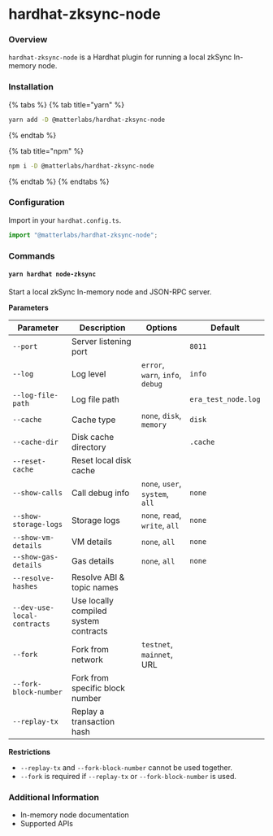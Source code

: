 # hardhat-zksync-node

### Overview

`hardhat-zksync-node` is a Hardhat plugin for running a local zkSync In-memory node.

### Installation

{% tabs %}
{% tab title="yarn" %}

```bash
yarn add -D @matterlabs/hardhat-zksync-node
```

{% endtab %}

{% tab title="npm" %}

```bash
npm i -D @matterlabs/hardhat-zksync-node
```

{% endtab %}
{% endtabs %}

### Configuration

Import in your `hardhat.config.ts`.

```typescript
import "@matterlabs/hardhat-zksync-node";
```

### Commands

#### `yarn hardhat node-zksync`

Start a local zkSync In-memory node and JSON-RPC server.

**Parameters**

| Parameter                   | Description                           | Options                          | Default             |
| --------------------------- | ------------------------------------- | -------------------------------- | ------------------- |
| `--port`                    | Server listening port                 |                                  | `8011`              |
| `--log`                     | Log level                             | `error`, `warn`, `info`, `debug` | `info`              |
| `--log-file-path`           | Log file path                         |                                  | `era_test_node.log` |
| `--cache`                   | Cache type                            | `none`, `disk`, `memory`         | `disk`              |
| `--cache-dir`               | Disk cache directory                  |                                  | `.cache`            |
| `--reset-cache`             | Reset local disk cache                |                                  |                     |
| `--show-calls`              | Call debug info                       | `none`, `user`, `system`, `all`  | `none`              |
| `--show-storage-logs`       | Storage logs                          | `none`, `read`, `write`, `all`   | `none`              |
| `--show-vm-details`         | VM details                            | `none`, `all`                    | `none`              |
| `--show-gas-details`        | Gas details                           | `none`, `all`                    | `none`              |
| `--resolve-hashes`          | Resolve ABI & topic names             |                                  |                     |
| `--dev-use-local-contracts` | Use locally compiled system contracts |                                  |                     |
| `--fork`                    | Fork from network                     | `testnet`, `mainnet`, URL        |                     |
| `--fork-block-number`       | Fork from specific block number       |                                  |                     |
| `--replay-tx`               | Replay a transaction hash             |                                  |                     |

**Restrictions**

- `--replay-tx` and `--fork-block-number` cannot be used together.
- `--fork` is required if `--replay-tx` or `--fork-block-number` is used.

### Additional Information

- In-memory node documentation
- Supported APIs
